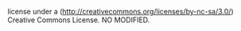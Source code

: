license under a (http://creativecommons.org/licenses/by-nc-sa/3.0/) Creative Commons License.
NO MODIFIED.